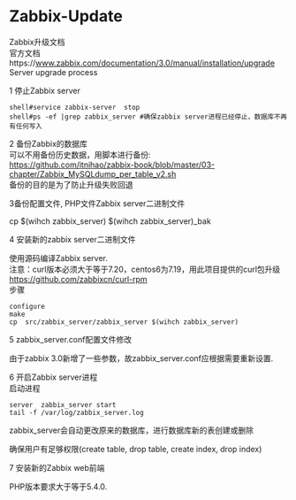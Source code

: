 # Zabbix-Update
Zabbix升级文档   
官方文档https://www.zabbix.com/documentation/3.0/manual/installation/upgrade   
Server upgrade process

1 停止Zabbix server
```
shell#service zabbix-server  stop
shell#ps -ef |grep zabbix_server #确保zabbix server进程已经停止，数据库不再有任何写入
```

2 备份Zabbix的数据库    
可以不用备份历史数据，用脚本进行备份:    
https://github.com/itnihao/zabbix-book/blob/master/03-chapter/Zabbix_MySQLdump_per_table_v2.sh  
备份的目的是为了防止升级失败回退   

3备份配置文件, PHP文件Zabbix server二进制文件    

cp  $(wihch zabbix_server)  $(wihch zabbix_server)_bak  

4 安装新的zabbix server二进制文件   

使用源码编译Zabbix server.   
注意：curl版本必须大于等于7.20，centos6为7.19，用此项目提供的curl包升级   
https://github.com/zabbixcn/curl-rpm   
步骤      
```
configure  
make 
cp  src/zabbix_server/zabbix_server $(wihch zabbix_server)
```

5 zabbix_server.conf配置文件修改   

由于zabbix 3.0新增了一些参数，故zabbix_server.conf应根据需要重新设置.   

6 开启Zabbix server进程   
启动进程  
```
server  zabbix_server start
tail -f /var/log/zabbix_server.log
```
zabbix_server会自动更改原来的数据库，进行数据库新的表创建或删除   

确保用户有足够权限(create table, drop table, create index, drop index)  

7 安装新的Zabbix web前端   

PHP版本要求大于等于5.4.0.   
